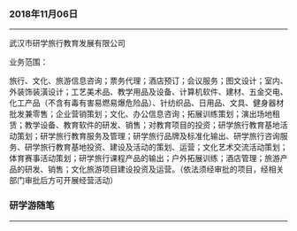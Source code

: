 ### 2018年11月06日

------


武汉市研学旅行教育发展有限公司

业务范围：

旅行、文化、旅游信息咨询；票务代理；酒店预订；会议服务；图文设计；室内、外装饰装潢设计；工艺美术品、教学用品及设备、计算机软件、建材、五金交电、化工产品（不含有毒有害易燃易爆危险品）、针纺织品、日用品、文具、健身器材批发兼零售；企业营销策划；文化、办公信息咨询；拓展训练策划；演出场地租赁；教学设备、教育软件的研发、销售；对教育项目的投资；研学旅行教育基地活动策划；研学旅行教育服务及管理；研学旅行品牌及标准化输出、研学旅行咨询服务、研学旅行教育基地投资、建设及活动的策划、运营；文化艺术交流活动策划；体育赛事活动策划；研学旅行课程产品的输出；户外拓展训练；酒店管理；旅游产品的研发、销售；文化旅游项目建设投资及运营。（依法须经审批的项目，经相关部门审批后方可开展经营活动）







 ### 研学游随笔
-----------------------------------------------------------------
